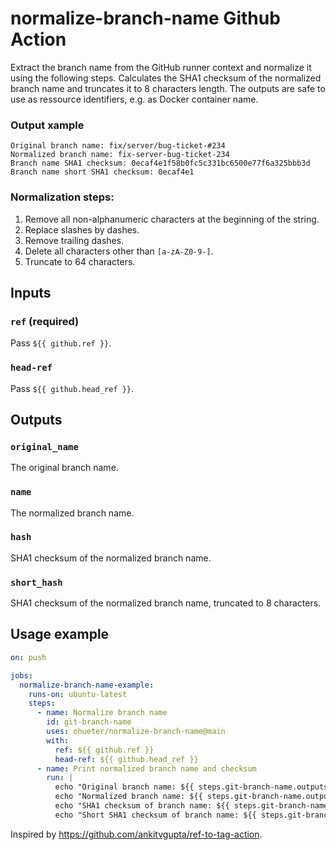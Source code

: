 # normalize-branch-name Github Action

Extract the branch name from the GitHub runner context and normalize it using the following steps. Calculates the SHA1 checksum of the normalized branch name and truncates it to 8 characters length. The outputs are safe to use as ressource identifiers, e.g. as Docker container name.

### Output xample

```
Original branch name: fix/server/bug-ticket-#234
Normalized branch name: fix-server-bug-ticket-234
Branch name SHA1 checksum: 0ecaf4e1f58b0fc5c331bc6500e77f6a325bbb3d
Branch name short SHA1 checksum: 0ecaf4e1
```

### Normalization steps:

1. Remove all non-alphanumeric characters at the beginning of the string.
2. Replace slashes by dashes.
3. Remove trailing dashes.
4. Delete all characters other than `[a-zA-Z0-9-]`.
5. Truncate to 64 characters.

## Inputs

### `ref` **(required)**

Pass `${{ github.ref }}`.

### `head-ref`

Pass `${{ github.head_ref }}`.

## Outputs

### `original_name`

The original branch name.

### `name`

The normalized branch name.

### `hash`

SHA1 checksum of the normalized branch name.

### `short_hash`

SHA1 checksum of the normalized branch name, truncated to 8 characters.

## Usage example

```yml
on: push

jobs:
  normalize-branch-name-example:
    runs-on: ubuntu-latest
    steps:
      - name: Normalize branch name
        id: git-branch-name
        uses: ohueter/normalize-branch-name@main
        with:
          ref: ${{ github.ref }}
          head-ref: ${{ github.head_ref }}
      - name: Print normalized branch name and checksum
        run: |
          echo "Original branch name: ${{ steps.git-branch-name.outputs.original_name }}"
          echo "Normalized branch name: ${{ steps.git-branch-name.outputs.name }}"
          echo "SHA1 checksum of branch name: ${{ steps.git-branch-name.outputs.hash }}"
          echo "Short SHA1 checksum of branch name: ${{ steps.git-branch-name.outputs.short_hash }}"
```

Inspired by https://github.com/ankitvgupta/ref-to-tag-action.
